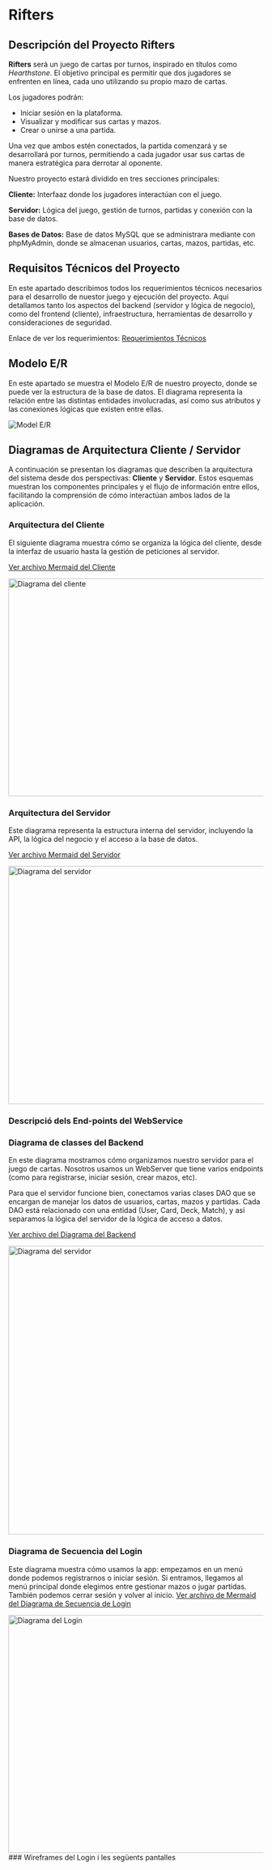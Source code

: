 # Rifters

## Descripción del Proyecto Rifters

**Rifters** será un juego de cartas por turnos, inspirado en títulos como *Hearthstone*. El objetivo principal es permitir que dos jugadores se enfrenten en línea, cada uno utilizando su propio mazo de cartas.

Los jugadores podrán:
- Iniciar sesión en la plataforma.
- Visualizar y modificar sus cartas y mazos.
- Crear o unirse a una partida.

Una vez que ambos estén conectados, la partida comenzará y se desarrollará por turnos, permitiendo a cada jugador usar sus cartas de manera estratégica para derrotar al oponente.

Nuestro proyecto estará dividido en tres secciones principales:

**Cliente:** Interfaaz donde los jugadores interactúan con el juego.

**Servidor:** Lógica del juego, gestión de turnos, partidas y conexión con la base de datos.

**Bases de Datos:** Base de datos MySQL que se administrara mediante con phpMyAdmin, donde se almacenan usuarios, cartas, mazos, partidas, etc.

## Requisitos Técnicos del Proyecto

En este apartado describimos todos los requerimientos técnicos necesarios para el desarrollo de nuestor juego y ejecución del proyecto. Aquí detallamos tanto los aspectos del backend (servidor y lógica de negocio), como del frontend (cliente), infraestructura, herramientas de desarrollo y consideraciones de seguridad.

Enlace de ver los requerimientos:
[Requerimientos Técnicos](https://github.com/Dariella06/Rifters/blob/main/Requerimientos_tecnicos.md)

## Modelo E/R

En este apartado se muestra el Modelo E/R de nuestro proyecto, donde se puede ver la estructura de la base de datos. El diagrama representa la relación entre las distintas entidades involucradas, así como sus atributos y las conexiones lógicas que existen entre ellas. 

![Model E/R](imagenes/image.png)

## Diagramas de Arquitectura Cliente / Servidor

A continuación se presentan los diagramas que describen la arquitectura del sistema desde dos perspectivas: **Cliente** y **Servidor**. Estos esquemas muestran los componentes principales y el flujo de información entre ellos, facilitando la comprensión de cómo interactúan ambos lados de la aplicación.

### Arquitectura del Cliente

El siguiente diagrama muestra cómo se organiza la lógica del cliente, desde la interfaz de usuario hasta la gestión de peticiones al servidor.

[Ver archivo Mermaid del Cliente](Diagramas/Cliente.mermaid)

<img src="imagenes/cliente.jpg" alt="Diagrama del cliente" width="850" height="430"/>

### Arquitectura del Servidor

Este diagrama representa la estructura interna del servidor, incluyendo la API, la lógica del negocio y el acceso a la base de datos.

[Ver archivo Mermaid del Servidor](Diagramas/Servidor.mermaid)

<img src="imagenes/server.jpg" alt="Diagrama del servidor" width="850" height="470"/>


### Descripció dels End-points del WebService

### Diagrama de classes del Backend
En este diagrama mostramos cómo organizamos nuestro servidor para el juego de cartas. Nosotros usamos un WebServer que tiene varios endpoints (como para registrarse, iniciar sesión, crear mazos, etc).

Para que el servidor funcione bien, conectamos varias clases DAO que se encargan de manejar los datos de usuarios, cartas, mazos y partidas. Cada DAO está relacionado con una entidad (User, Card, Deck, Match), y así separamos la lógica del servidor de la lógica de acceso a datos.

[Ver archivo del Diagrama del Backend](Diagramas/DiagramaBackend.mermaid)

<img src="imagenes/Backend.png" alt="Diagrama del servidor" width="850" height="570"/>


### Diagrama de Secuencia del Login
Este diagrama muestra cómo usamos la app: empezamos en un menú donde podemos registrarnos o iniciar sesión. Si entramos, llegamos al menú principal donde elegimos entre gestionar mazos o jugar partidas. También podemos cerrar sesión y volver al inicio.
[Ver archivo de Mermaid del Diagrama de Secuencia de Login](Diagramas/Diagrama_Sequencia_login.mermaid)

<img src="imagenes/Secuencia_Login.png" alt="Diagrama del Login" width="850" height="470"/>
### Wireframes del Login i les següents pantalles
